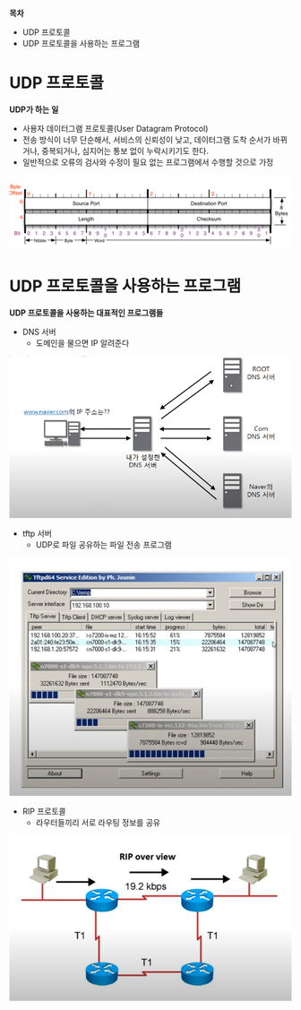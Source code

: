 **목차**

- UDP 프로토콜
- UDP 프로토콜을 사용하는 프로그램



# UDP 프로토콜

**UDP가 하는 일**

- 사용자 데이터그램 프로토콜(User Datagram Protocol)
- 전송 방식이 너무 단순해서, 서비스의 신뢰성이 낮고, 데이터그램 도착 순서가 바뀌거나, 중복되거나, 심지어는 통보 없이 누락시키기도 한다.
- 일반적으로 오류의 검사와 수정이 필요 없는 프로그램에서 수행할 것으로 가정

![image-20220920203539382](assets/image-20220920203539382.png)



# UDP 프로토콜을 사용하는 프로그램

**UDP 프로토콜을 사용하는 대표적인 프로그램들**

- DNS 서버
  - 도메인을 물으면 IP 알려준다

![image-20220920203658363](assets/image-20220920203658363.png)



- tftp 서버
  - UDP로 파일 공유하는 파일 전송 프로그램

![image-20220920203746449](assets/image-20220920203746449.png)



- RIP 프로토콜
  - 라우터들끼리 서로 라우팅 정보를 공유

![image-20220920203832894](assets/image-20220920203832894.png)